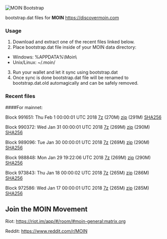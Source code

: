![MOIN Bootstrap](https://i.imgur.com/KjM1jMp.jpg)

bootstrap.dat files for **MOIN** https://discovermoin.com

### Usage

1. Download and extract one of the recent files linked below.
2. Place bootstrap.dat file inside of your MOIN data directory:
 - Windows: %APPDATA%\Moin\
 - Unix/Linux: ~/.moin/
3. Run your wallet and let it sync using bootstrap.dat
4. Once sync is done bootstrap.dat file will be renamed to bootstrap.dat.old automagically and can be safely removed.


### Recent files

####For mainnet:

Block 991651: Thu Feb  1 00:00:01 UTC 2018 [7z](https://transfer.sh/zkGi1/bootstrap.dat.20180201.7z) (270M) [zip](https://transfer.sh/zeTLw/bootstrap.dat.20180201.zip) (291M) [SHA256](https://transfer.sh/3SMzX/sha256.txt)

Block 990372: Wed Jan 31 00:00:01 UTC 2018 [7z](https://transfer.sh/hIB76/bootstrap.dat.20180131.7z) (269M) [zip](https://transfer.sh/p0ARC/bootstrap.dat.20180131.zip) (290M) [SHA256](https://transfer.sh/zQhT8/sha256.txt)

Block 989096: Tue Jan 30 00:00:01 UTC 2018 [7z](https://transfer.sh/FyJlj/bootstrap.dat.20180130.7z) (269M) [zip](https://transfer.sh/NQZeq/bootstrap.dat.20180130.zip) (290M) [SHA256](https://transfer.sh/bRClI/sha256.txt)

Block 988848: Mon Jan 29 19:22:06 UTC 2018 [7z](https://transfer.sh/u5IIl/bootstrap.dat.20180129.7z) (269M) [zip](https://transfer.sh/oIIqQ/bootstrap.dat.20180129.zip) (290M) [SHA256](https://transfer.sh/uYd4H/sha256.txt)

Block 973843: Thu Jan 18 00:00:02 UTC 2018 [7z](https://transfer.sh/WB0OR/bootstrap.dat.20180118.7z) (265M) [zip](https://transfer.sh/siYqa/bootstrap.dat.20180118.zip) (286M) [SHA256](https://transfer.sh/KLtLL/sha256.txt)

Block 972586: Wed Jan 17 00:00:01 UTC 2018 [7z](https://transfer.sh/gBUtK/bootstrap.dat.20180117.7z) (265M) [zip](https://transfer.sh/u5FWZ/bootstrap.dat.20180117.zip) (285M) [SHA256](https://transfer.sh/mVvwi/sha256.txt)

## Join the MOIN Movement

Riot: https://riot.im/app/#/room/#moin-general:matrix.org

Reddit: https://www.reddit.com/r/MOIN

